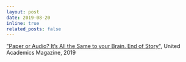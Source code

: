 ```yaml
---
layout: post
date: 2019-08-20
inline: true
related_posts: false
---
```

<a href="https://www.ua-magazine.com/2019/08/20/paper-or-audio-its-all-the-same-for-your-brain-end-of-story/" target="_blank" rel="noopener noreferrer">"Paper or Audio? It’s All the Same to your Brain. End of Story"</a>, United Academics Magazine, 2019
